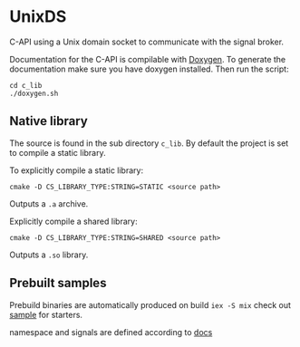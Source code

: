 # UnixDS
C-API using a Unix domain socket to communicate with the signal broker.

Documentation for the C-API is compilable with [Doxygen](http://doxygen.org/).
To generate the documentation make sure you have doxygen installed.
Then run the script:
```
cd c_lib
./doxygen.sh
```

## Native library
The source is found in the sub directory `c_lib`.
By default the project is set to compile a static library.

To explicitly compile a static library:
```
cmake -D CS_LIBRARY_TYPE:STRING=STATIC <source path>
```
Outputs a `.a` archive.

Explicitly compile a shared library:
```
cmake -D CS_LIBRARY_TYPE:STRING=SHARED <source path>
```
Outputs a `.so` library.

## Prebuilt samples
Prebuild binaries are automatically produced on build `iex -S mix` check out [sample](/apps/app_unixds/priv/sample) for starters.

namespace and signals are defined according to [docs](/apps/app_unixds/c_lib/csunixds.in.h#L35)